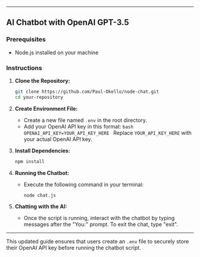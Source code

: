 
---

## AI Chatbot with OpenAI GPT-3.5

### Prerequisites

- Node.js installed on your machine

### Instructions

1. **Clone the Repository:**

   ```bash
   git clone https://github.com/Paul-Okello/node-chat.git
   cd your-repository
   ```

2. **Create Environment File:**

   - Create a new file named `.env` in the root directory.
   - Add your OpenAI API key in this format:
     `bash
    OPENAI_API_KEY=YOUR_API_KEY_HERE
    `
     Replace `YOUR_API_KEY_HERE` with your actual OpenAI API key.

3. **Install Dependencies:**

   ```bash
   npm install
   ```

4. **Running the Chatbot:**

   - Execute the following command in your terminal:
     ```bash
     node chat.js
     ```

5. **Chatting with the AI:**
   - Once the script is running, interact with the chatbot by typing messages after the "You:" prompt. To exit the chat, type "exit".

---

This updated guide ensures that users create an `.env` file to securely store their OpenAI API key before running the chatbot script.
